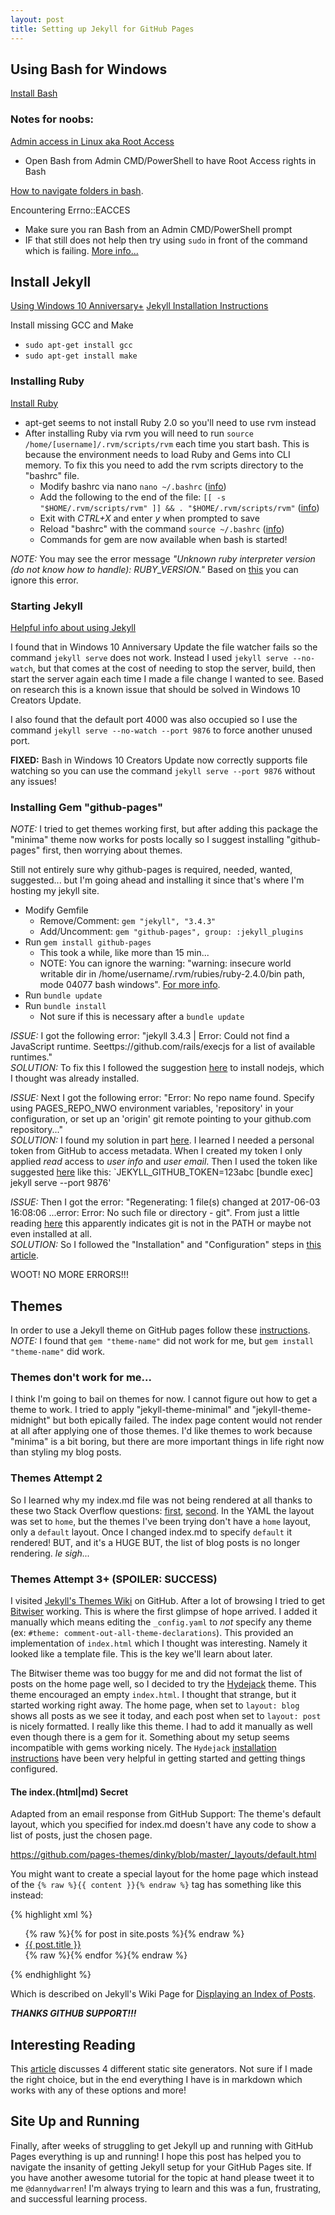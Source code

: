 ```yaml
---
layout: post
title: Setting up Jekyll for GitHub Pages
---
```


## Using Bash for Windows
[Install Bash](https://msdn.microsoft.com/en-us/commandline/wsl/install_guide)

### Notes for noobs:
[Admin access in Linux aka Root Access](https://msdn.microsoft.com/en-us/commandline/wsl/user_support#permissions)
- Open Bash from Admin CMD/PowerShell to have Root Access rights in Bash

[How to navigate folders in bash](https://askubuntu.com/questions/831361/windows-ubuntu-bash-change-directory).

Encountering Errno::EACCES
- Make sure you ran Bash from an Admin CMD/PowerShell prompt
- IF that still does not help then try using `sudo` in front of the command which is failing. [More info...](https://stackoverflow.com/questions/11496591/ruby-gem-permission-denied-var-lib-gems-using-ubuntu)

## Install Jekyll
[Using Windows 10 Anniversary+](https://jekyllrb.com/docs/windows/)
[Jekyll Installation Instructions](https://jekyllrb.com/docs/installation/)

Install missing GCC and Make
- `sudo apt-get install gcc`
- `sudo apt-get install make`

### Installing Ruby

[Install Ruby](https://stackoverflow.com/a/18541768/1558446)
- apt-get seems to not install Ruby 2.0 so you'll need to use rvm instead
- After installing Ruby via rvm you will need to run `source /home/[username]/.rvm/scripts/rvm` each time you start bash. This is because the environment needs to load Ruby and Gems into CLI memory. To fix this you need to add the rvm scripts directory to the "bashrc" file.
    - Modify bashrc via nano `nano ~/.bashrc` ([info](https://ubuntuforums.org/showthread.php?t=2158436))
    - Add the following to the end of the file: `[[ -s "$HOME/.rvm/scripts/rvm" ]] && . "$HOME/.rvm/scripts/rvm"` ([info](https://stackoverflow.com/a/4842674/1558446))
    - Exit with _CTRL+X_ and enter _y_ when prompted to save
    - Reload "bashrc" with the command `source ~/.bashrc` ([info](https://stackoverflow.com/a/2518150/1558446))
    - Commands for gem are now available when bash is started!

_NOTE:_ You may see the error message _"Unknown ruby interpreter version (do not know how to handle): RUBY_VERSION."_ Based on [this](https://stackoverflow.com/questions/38765138/how-to-fix-unknown-ruby-interpreter-version-do-not-know-how-to-handle-ruby-v) you can ignore this error.

### Starting Jekyll

[Helpful info about using Jekyll](https://jekyllrb.com/docs/templates/#code-snippet-highlighting)

I found that in Windows 10 Anniversary Update the file watcher fails so the command `jekyll serve` does not work. Instead I used `jekyll serve --no-watch`, but that comes at the cost of needing to stop the server, build, then start the server again each time I made a file change I wanted to see. Based on research this is a known issue that should be solved in Windows 10 Creators Update.

I also found that the default port 4000 was also occupied so I use the command `jekyll serve --no-watch --port 9876` to force another unused port.

**FIXED:** Bash in Windows 10 Creators Update now correctly supports file watching so you can use the command `jekyll serve --port 9876` without any issues!

### Installing Gem "github-pages"
_NOTE:_ I tried to get themes working first, but after adding this package the "minima" theme now works for posts locally so I suggest installing "github-pages" first, then worrying about themes.

Still not entirely sure why github-pages is required, needed, wanted, suggested... but I'm going ahead and installing it since that's where I'm hosting my jekyll site.

- Modify Gemfile
    - Remove/Comment: `gem "jekyll", "3.4.3"`
    - Add/Uncomment: `gem "github-pages", group: :jekyll_plugins`
- Run `gem install github-pages`
    - This took a while, like more than 15 min...
    - NOTE: You can ignore the warning: "warning: insecure world writable dir in /home/username/.rvm/rubies/ruby-2.4.0/bin path, mode 04077 bash windows". [For more info](https://stackoverflow.com/questions/5380671/getting-the-warning-insecure-world-writable-dir-home-chance-in-path-mode-04).
- Run `bundle update`
- Run `bundle install`
    - Not sure if this is necessary after a `bundle update`

_ISSUE:_ I got the following error: "jekyll 3.4.3 | Error:  Could not find a JavaScript runtime. Seettps://github.com/rails/execjs for a list of available runtimes."  
_SOLUTION:_ To fix this I followed the suggestion [here](https://stackoverflow.com/questions/7092107/rails-could-not-find-a-javascript-runtime) to install nodejs, which I thought was already installed.

_ISSUE:_ Next I got the following error: "Error: No repo name found. Specify using PAGES_REPO_NWO environment variables, 'repository' in your configuration, or set up an 'origin' git remote pointing to your github.com repository..."  
_SOLUTION:_ I found my solution in part [here](https://www.hieule.info/programming/fix-errors-github-metadata-ssl-certificate-running-jekyll-serve/). I learned I needed a personal token from GitHub to access metadata. When I created my token I only applied _read_ access to _user info_ and _user email_. Then I used the token like suggested [here](https://github.com/jekyll/github-metadata) like this: `JEKYLL_GITHUB_TOKEN=123abc [bundle exec] jekyll serve --port 9876'

_ISSUE:_ Then I got the error: "Regenerating: 1 file(s) changed at 2017-06-03 16:08:06 ...error: Error: No such file or directory - git". From just a little reading [here](https://github.com/jekyll/github-metadata/issues/57) this apparently indicates git is not in the PATH or maybe not even installed at all.  
_SOLUTION:_ So I followed the "Installation" and "Configuration" steps in [this article](https://help.ubuntu.com/lts/serverguide/git.html).

WOOT! NO MORE ERRORS!!!

## Themes
In order to use a Jekyll theme on GitHub pages follow these [instructions](https://jekyllrb.com/docs/themes/#installing-a-theme).  
_NOTE:_ I found that `gem "theme-name"` did not work for me, but `gem install "theme-name"` did work.

### Themes don't work for me...
I think I'm going to bail on themes for now. I cannot figure out how to get a theme to work. I tried to apply "jekyll-theme-minimal" and "jekyll-theme-midnight" but both epically failed. The index page content would not render at all after applying one of those themes. I'd like themes to work because "minima" is a bit boring, but there are more important things in life right now than styling my blog posts.

### Themes Attempt 2
So I learned why my index.md file was not being rendered at all thanks to these two Stack Overflow questions: [first](https://stackoverflow.com/questions/44325985/github-pages-are-suddenly-blank), [second](https://stackoverflow.com/questions/42966262/change-theme-of-my-github-pages-and-pages-are-empty/42967184#42967184). In the YAML the layout was set to `home`, but the themes I've been trying don't have a `home` layout, only a `default` layout. Once I changed index.md to specify `default` it rendered! BUT, and it's a HUGE BUT, the list of blog posts is no longer rendering. *le sigh...*

### Themes Attempt 3+ (SPOILER: SUCCESS)
I visited [Jekyll's Themes Wiki](https://github.com/jekyll/jekyll/wiki/Themes) on GitHub. After a lot of browsing I tried to get [Bitwiser](http://bitwiser.in/bitwiser/demo.html) working. This is where the first glimpse of hope arrived. I added it manually which means editing the `_config.yaml` to _not_ specify any theme (ex: `#theme: comment-out-all-theme-declarations`). This provided an implementation of `index.html` which I thought was interesting. Namely it looked like a template file. This is the key we'll learn about later.

The Bitwiser theme was too buggy for me and did not format the list of posts on the home page well, so I decided to try the [Hydejack](https://github.com/qwtel/hydejack) theme. This theme encouraged an empty `index.html`. I thought that strange, but it started working right away. The home page, when set to `layout: blog` shows all posts as we see it today, and each post when set to `layout: post` is nicely formatted. I really like this theme. I had to add it manually as well even though there is a gem for it. Something about my setup seems incompatible with gems working nicely. The `Hydejack` [installation instructions](https://qwtel.com/hydejack/docs/6.4.1/installation/#running-locally) have been very helpful in getting started and getting things configured.

#### The index.(html|md) Secret
Adapted from an email response from GitHub Support: The theme's default layout, which you specified for index.md doesn't have any code to show a list of posts, just the chosen page.

https://github.com/pages-themes/dinky/blob/master/_layouts/default.html

You might want to create a special layout for the home page which instead of the `{% raw %}{{ content }}{% endraw %}` tag has something like this instead:

{% highlight xml %}

<ul>
  {% raw %}{% for post in site.posts %}{% endraw %}
    <li>
      <a href="{{ post.url }}">{{ post.title }}</a>
    </li>
  {% raw %}{% endfor %}{% endraw %}
</ul>

{% endhighlight %}

Which is described on Jekyll's Wiki Page for [Displaying an Index of Posts](https://jekyllrb.com/docs/posts/#displaying-an-index-of-posts).

_**THANKS GITHUB SUPPORT!!!**_

## Interesting Reading
This [article](
https://www.smashingmagazine.com/2015/11/static-website-generators-jekyll-middleman-roots-hugo-review/) discusses 4 different static site generators. Not sure if I made the right choice, but in the end everything I have is in markdown which works with any of these options and more!

## Site Up and Running
Finally, after weeks of struggling to get Jekyll up and running with GitHub Pages everything is up and running! I hope this post has helped you to navigate the insanity of getting Jekyll setup for your GitHub Pages site. If you have another awesome tutorial for the topic at hand please tweet it to me `@dannydwarren`! I'm always trying to learn and this was a fun, frustrating, and successful learning process.